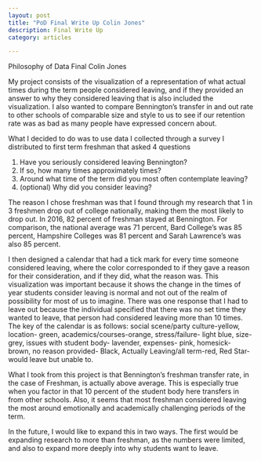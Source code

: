 ```yaml
---
layout: post
title: "PoD Final Write Up Colin Jones"
description: Final Write Up 
category: articles

---
```


Philosophy of Data Final
Colin Jones 

My project consists of the visualization of a representation of what actual times during the term people considered leaving, and if they provided an answer to why they considered leaving that is also included the visualization. I also wanted to compare Bennington’s transfer in and out rate to other schools of comparable size and style to us to see if our retention rate was as bad as many people have expressed concern about.

What I decided to do was to use data I collected through a survey I distributed to first term freshman that asked 4 questions

1)	Have you seriously considered leaving Bennington?
2)	If so, how many times approximately times?
3)	Around what time of the term did you most often contemplate leaving?
4)	(optional) Why did you consider leaving?

The reason I chose freshman was that I found through my research that 1 in 3 freshmen drop out of college nationally, making them the most likely to drop out. In 2016, 82 percent of freshman stayed at Bennington. For comparison, the national average was 71 percent, Bard College’s was 85 percent, Hampshire Colleges was 81 percent and Sarah Lawrence’s was also 85 percent. 

I then designed a calendar that had a tick mark for every time someone considered leaving, where the color corresponded to if they gave a reason for their consideration, and if they did, what the reason was. This visualization was important because it shows the change in the times of year students consider leaving is normal and not out of the realm of possibility for most of us to imagine. There was one response that I had to leave out because the individual specified that there was no set time they wanted to leave, that person had considered leaving more than 10 times. The key of the calendar is as follows: social scene/party culture-yellow, location- green, academics/courses-orange, stress/failure- light blue, size-grey, issues with student body- lavender, expenses- pink, homesick- brown, no reason provided- Black, Actually Leaving/all term-red, Red Star- would leave but unable to.

What I took from this project is that Bennington’s freshman transfer rate, in the case of Freshman, is actually above average. This is especially true when you factor in that 10 percent of the student body here transfers in from other schools. Also, it seems that most freshman considered leaving the most around emotionally and academically challenging periods of the term.

In the future, I would like to expand this in two ways. The first would be expanding research to more than freshman, as the numbers were limited, and also to expand more deeply into why students want to leave.
